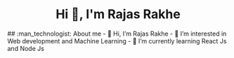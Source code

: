 <h1 align="center">Hi 👋, I'm Rajas Rakhe</h1>
## :man_technologist: About me 
- 👋 Hi, I’m Rajas Rakhe
- 👀 I’m interested in Web development and Machine Learning 
- 🌱 I’m currently learning React Js and Node Js

<!---
rajasrakhe20/rajasrakhe20 is a ✨ special ✨ repository because its `README.md` (this file) appears on your GitHub profile.
You can click the Preview link to take a look at your changes.
--->
